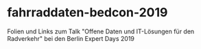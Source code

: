 # fahrraddaten-bedcon-2019
Folien und Links zum Talk "Offene Daten und IT-Lösungen für den Radverkehr" bei den Berlin Expert Days 2019
